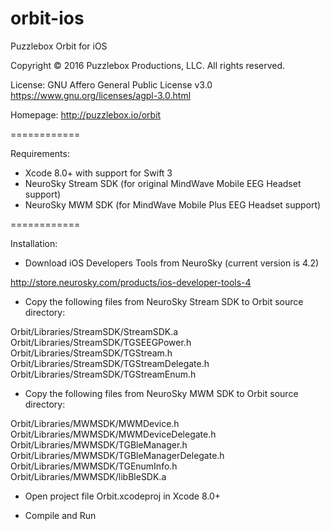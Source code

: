 # orbit-ios

Puzzlebox Orbit for iOS

Copyright © 2016 Puzzlebox Productions, LLC. All rights reserved.

License: GNU Affero General Public License v3.0
https://www.gnu.org/licenses/agpl-3.0.html

Homepage: http://puzzlebox.io/orbit

============

Requirements:

- Xcode 8.0+ with support for Swift 3
- NeuroSky Stream SDK (for original MindWave Mobile EEG Headset support)
- NeuroSky MWM SDK (for MindWave Mobile Plus EEG Headset support)

============

Installation:

- Download iOS Developers Tools from NeuroSky (current version is 4.2)

 http://store.neurosky.com/products/ios-developer-tools-4

- Copy the following files from NeuroSky Stream SDK to Orbit source directory:

 Orbit/Libraries/StreamSDK/StreamSDK.a
 Orbit/Libraries/StreamSDK/TGSEEGPower.h
 Orbit/Libraries/StreamSDK/TGStream.h
 Orbit/Libraries/StreamSDK/TGStreamDelegate.h
 Orbit/Libraries/StreamSDK/TGStreamEnum.h

- Copy the following files from NeuroSky MWM SDK to Orbit source directory:

 Orbit/Libraries/MWMSDK/MWMDevice.h
 Orbit/Libraries/MWMSDK/MWMDeviceDelegate.h
 Orbit/Libraries/MWMSDK/TGBleManager.h
 Orbit/Libraries/MWMSDK/TGBleManagerDelegate.h
 Orbit/Libraries/MWMSDK/TGEnumInfo.h
 Orbit/Libraries/MWMSDK/libBleSDK.a

- Open project file Orbit.xcodeproj in Xcode 8.0+

- Compile and Run

